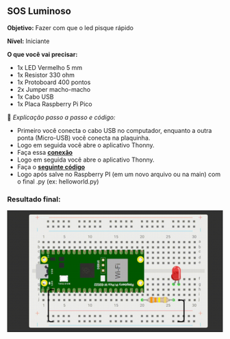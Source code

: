 ## SOS Luminoso
**Objetivo:** Fazer com que o led pisque rápido

**Nível:** Iniciante  

**O que você vai precisar:**
- 1x LED Vermelho 5 mm
- 1x Resistor 330 ohm
- 1x Protoboard 400 pontos
- 2x Jumper macho-macho
- 1x Cabo USB
- 1x Placa Raspberry Pi Pico

📘 *Explicação passo a passo e código:*
- Primeiro você conecta o cabo USB no computador, enquanto a outra ponta (Micro-USB) você conecta na plaquinha.
- Logo em seguida você abre o aplicativo Thonny.
- Faça essa **[conexão](./assets/conexao.png)**
- Logo em seguida você abre o aplicativo Thonny.
- Faça o **[seguinte código](./src/sos.py)**
- Logo após salve no Raspberry PI (em um novo arquivo ou na main) com o final .py (ex: helloworld.py)

### Resultado final:
![alt text](./assets/sos.gif)